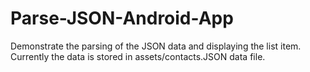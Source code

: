 Parse-JSON-Android-App
======================

Demonstrate the parsing of the JSON data and displaying the list item. 
Currently the data is stored in assets/contacts.JSON data file.


